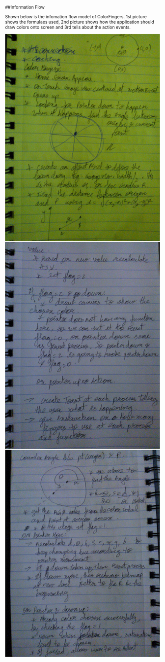 ##Information Flow

Shown below is the infomation flow model of ColorFingers. 1st picture shows the formulaes used, 2nd picture shows how the application should draw colors onto screen and 3rd tells about the action events.

![flow_1](../project_images/WP_000442.jpg?raw=true "flow_1")
![flow_2](../project_images/WP_000443.jpg?raw=true "flow_2")
![flow_3](../project_images/WP_000444.jpg?raw=true "flow_3")

